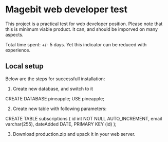 # Magebit web developer test

This project is a practical test for web developer position. Please note that this is minimum viable product. It can, and should be imporved on many aspects.

Total time spent: +/- 5 days. Yet this indicator can be reduced with experience.

## Local setup

Below are the steps for successfull installation:

1. Create new database, and switch to it

CREATE DATABASE pineapple;
USE pineapple;

2. Create new table with following parameters:

CREATE TABLE subscriptions (
id int NOT NULL AUTO_INCREMENT,
email varchar(255),
dateAdded DATE,
PRIMARY KEY (id)
);

3. Download production.zip and upack it in your web server.
